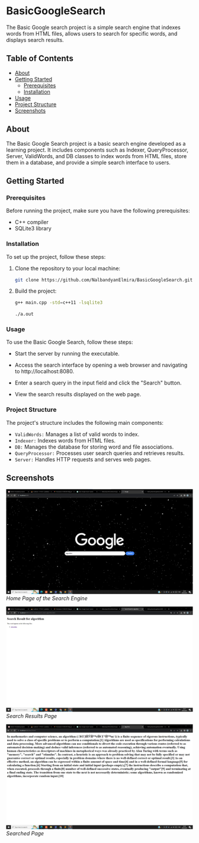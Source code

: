 # BasicGoogleSearch

The Basic Google search project is a simple search engine that indexes words from HTML files, allows users to search for specific words, and displays search results.

## Table of Contents

- [About](#about)
- [Getting Started](#getting-started)
  - [Prerequisites](#prerequisites)
  - [Installation](#installation)
- [Usage](#usage)
- [Project Structure](#project-structure)
- [Screenshots](#screenshots)

## About

The Basic Google Search project is a basic search engine developed as a learning project. It includes components such as Indexer, QueryProcessor, Server, ValidWords, and DB classes to index words from HTML files, store them in a database, and provide a simple search interface to users.

## Getting Started

### Prerequisites

Before running the project, make sure you have the following prerequisites:

- C++ compiler
- SQLite3 library

### Installation

To set up the project, follow these steps:

1. Clone the repository to your local machine:

   ```bash
   git clone https://github.com/NalbandyanElmira/BasicGoogleSearch.git
   ```
2. Build the project:
   ```bash
   g++ main.cpp -std=c++11 -lsqlite3
   ```
   ```bash
   ./a.out
   ```

### Usage
To use the Basic Google Search, follow these steps:

- Start the server by running the executable.

- Access the search interface by opening a web browser and navigating to http://localhost:8080.

- Enter a search query in the input field and click the "Search" button.

- View the search results displayed on the web page.

### Project Structure
The project's structure includes the following main components:

- `ValidWords:` Manages a list of valid words to index.
- `Indexer:` Indexes words from HTML files.
- `DB:` Manages the database for storing word and file associations. 
- `QueryProcessor:` Processes user search queries and retrieves results.
- `Server:` Handles HTTP requests and serves web pages.

## Screenshots

![Screenshot 1](images/homepage.png)
*Home Page of the Search Engine*

![Screenshot 2](images/search-results.png)
*Search Results Page*

![Screenshot 3](images/searched-page.png)
*Searched Page*
